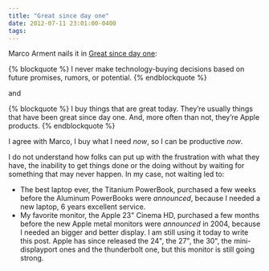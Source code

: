 ```yaml
---
title: "Great since day one"
date: 2012-07-11 23:01:00-0400
tags: 
---
```


Marco Arment nails it in [Great since day one](http://www.marco.org/2010/07/04/great-since-day-one):

{% blockquote %}
I never make technology-buying decisions based on future promises, rumors, or potential.
{% endblockquote %}

and 

{% blockquote %}
I buy things that are great today. They’re usually things that have been great since day one. And, more often than not, they’re Apple products.
{% endblockquote %}

I agree with Marco, I buy what I need *now*, so I can be productive *now*. 

I do not understand how folks can put up with the frustration with what they have, the inability to get things done or the doing without by waiting for something that may never happen. In my case, not waiting led to:

* The best laptop ever, the Titanium PowerBook, purchased a few weeks before the Aluminum PowerBooks were *announced*, because I needed a new laptop, 6 years excellent service.
* My favorite monitor, the Apple 23" Cinema HD, purchased a few months before the new Apple metal monitors were *announced* in 2004, because I needed an bigger and better display. I am still using it today to write this post. Apple has since released the 24", the 27", the 30", the mini-displayport ones and the thunderbolt one, but this monitor is still going strong.
